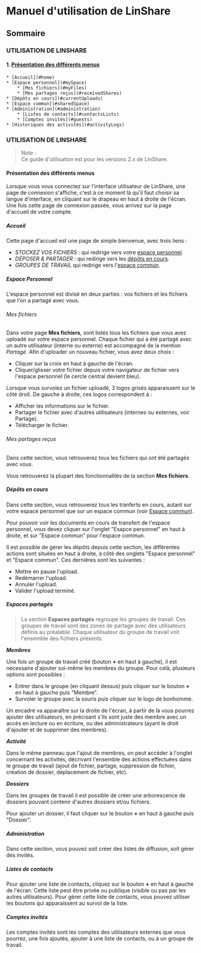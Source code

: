 # Manuel d'utilisation de LinShare

## Sommaire

### UTILISATION DE LINSHARE

#### 1. [Présentation des différents menus](#presentation)
    * [Accueil](#home)
    * [Espace personnel](#mySpace)
        * [Mes fichiers](#myFiles)
        * [Mes partages reçus](#receivedShares)
    * [Dépôts en cours](#currentUploads)
    * [Espace commun](#sharedSpace)
    * [Administration](#administration)
        * [Listes de contacts](#contactsLists)
        * [Comptes invités](#guests)
    * [Historiques des activités](#activityLogs)

### UTILISATION DE LINSHARE

> Note :<br/>
Ce guide d'utilisation est pour les versions 2.x de LinShare.

<a name="presentation">

#### Présentation des différents menus

</a>

Lorsque vous vous connectez sur l'interface utilisateur de LinShare, une page de connexion s'affiche, c'est à ce moment là qu'il faut choisir sa langue d'interface, en cliquant sur le drapeau en haut à droite de l'écran.
Une fois cette page de connexion passée, vous arrivez sur la page d'accueil de votre compte.

<a name="home">

##### Accueil

</a>

Cette page d'accueil est une page de simple bienvenue, avec trois liens :

- *STOCKEZ VOS FICHIERS* : qui redirige vers votre [espace personnel](#mySpace).
- *DÉPOSER & PARTAGER* : qui redirige vers les [dépôts en cours](#currentUploads).
- *GROUPES DE TRAVAIL* qui redirige vers l'[espace commun](#sharedSpace).

<a name="mySpace">

##### Espace Personnel

</a>

L'espace personnel est divisé en deux parties : vos fichiers et les fichiers que l'on a partagé avec vous.

<a name=myFiles>

###### Mes fichiers

</a>

Dans votre page **Mes fichiers**, sont listés tous les fichiers que vous avez uploadé sur votre espace personnel. Chaque fichier qui a été partagé avec un autre utilisateur (interne ou externe) est accompagné de la mention *Partagé*.
Afin d'uploader un nouveau fichier, vous avez deux choix :

- Cliquer sur la croix en haut à gauche de l'écran.
- Cliquer/glisser votre fichier depuis votre navigateur de fichier vers l'espace personnel (le cercle central devient bleu).

Lorsque vous survolez un fichier uploadé, 3 logos grisés apparaissent sur le côté droit. De gauche à droite, ces logos correspondent à :

- Afficher les informations sur le fichier.
- Partager le fichier avec d'autres utilisateurs (internes ou externes, voir <a name="share">Partage</a>).
- Télécharger le fichier.

<a name="receivedShares">

###### Mes partages reçus

</a>

Dans cette section, vous retrouverez tous les fichiers qui ont été partagés avec vous.

Vous retrouverez la plupart des fonctionnalités de la section **Mes fichiers**.

<a name="currentUploads">

##### Dépôts en cours

</a>

Dans cette section, vous retrouverez tous les tranferts en cours, autant sur votre espace personnel que sur un espace commun (voir [Espace commun](#sharedSpace)).

Pour pouvoir voir les documents en cours de transfert de l'espace personnel, vous devez cliquer sur l'onglet "Esapce personnel" en haut à droite, et sur "Espace commun" pour l'espace commun.

Il est possible de gérer les dépôts depuis cette section, les différentes actions sont situées en haut à droite, à côté des onglets "Espace personnel" et "Espace commun". Ces dernières sont les suivantes :

- Mettre en pause l'upload.
- Redémarrer l'upload.
- Annuler l'upload.
- Valider l'upload terminé.

<a name="sharedSpaces">

##### Espaces partagés

</a>

> La section **Espaces partagés** regroupe les groupes de travail. Ces groupes de travail sont des zones de partage avec des utilisateurs définis au préalable.
Chaque utilisateur du groupe de travail voit l'ensemble des fichiers présents.

_**Membres**_

Une fois un groupe de travail créé (bouton **+** en haut à gauche), il est nécessaire d'ajouter soi-même les membres du groupe.
Pour celà, plusieurs options sont possibles :

- Entrer dans le groupe (en cliquant dessus) puis cliquer sur le bouton **+** en haut à gauche puis "Membre".
-  Survoler le groupe avec la souris puis cliquer sur le logo de bonhomme.

Un encadré va apparaître sur la droite de l'écran, à partir de là vous pourrez ajouter des utilisateurs, en précisant s'ils sont juste des membre avec un accès en lecture ou en écriture, ou des administrateurs (ayant le droit d'ajouter et de supprimer des membres).

_**Activité**_

Dans le même panneau que l'ajout de membres, on peut accéder à l'onglet concernant les activités, décrivant l'ensemble des actions effectuées dans le groupe de travail (ajout de fichier, partage, suppression de fichier, création de dossier, déplacement de fichier, etc).

_**Dossiers**_

Dans les groupes de travail il est possible de créer une arborescence de dossiers pouvant contenir d'autres dossiers et/ou fichiers.

Pour ajouter un dossier, il faut cliquer sur le bouton **+** en haut à gauche puis "Dossier".

<a name=administration>

##### Administration

</a>

Dans cette section, vous pouvez soit créer des listes de diffusion, soit gérer des invités.

<a name="contactsLists">

##### Listes de contacts

</a>

Pour ajouter une liste de contacts, cliquez sur le bouton **+** en haut à gauche de l'écran.
Cette liste peut être privée ou publique (visible ou pas par les autres utilisateurs).
Pour gérer cette liste de contacts, vous pouvez utiliser les boutons qui apparaissent au survol de la liste.

<a name="guests">

##### Comptes invités

</a>


Les comptes invités sont les comptes des utilisateurs externes que vous pourrez, une fois ajoutés, ajouter à une liste de contacts, ou à un groupe de travail.
